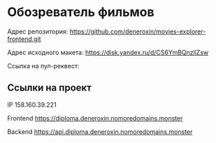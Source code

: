 # Обозреватель фильмов

Адрес репозитория: https://github.com/deneroxin/movies-explorer-frontend.git

Адрес исходного макета: https://disk.yandex.ru/d/CS6YmBQnzllZsw

Ссылка на пул-реквест: 


## Ссылки на проект

IP 158.160.39.221

Frontend https://diploma.deneroxin.nomoredomains.monster

Backend https://api.diploma.deneroxin.nomoredomains.monster
